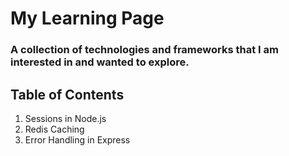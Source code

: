 # My Learning Page

### A collection of technologies and frameworks that I am interested in and wanted to explore.  

## Table of Contents  

1. Sessions in Node.js  
2. Redis Caching
3. Error Handling in Express